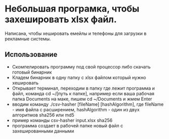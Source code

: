 # Небольшая програмка, чтобы захешировать xlsx файл.
Написана, чтобы хешировать емейлы и телефоны для загрузки в рекламные системы.

## Использование
- Скомпелировать программу под свой процессор либо скачать готовый бинарник
- Кладем бинарник в одну папку с xlsx файлом который нужно хешировать
- Открывает терминал, переходим в папку где лежит программа и файл, команда cd ~/[путь к папке], например если ваша рабочая папка Documents на маке, пишем cd ~/Documents и жмем Enter
- вводим команду ./csv-hasher [fileName] [hashAlgorithm], где fileName - имя файла с расширением, hashAlgorithm - один из двух алгоритмов sha256 или md5
- пример команды csv-hasher input.xlsx sha256
- программа создает в рабочей папке новый файл с захешированными данными
